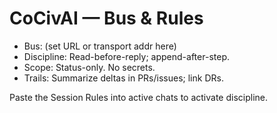 <!-- status: stub; target: 150+ words -->
<!-- status: stub; target: 150+ words -->
<!-- status: stub; target: 150+ words -->
# CoCivAI — Bus & Rules
- Bus: (set URL or transport addr here)  
- Discipline: Read-before-reply; append-after-step.  
- Scope: Status-only.  No secrets.  
- Trails: Summarize deltas in PRs/issues; link DRs.

Paste the Session Rules into active chats to activate discipline.



